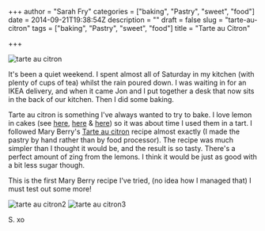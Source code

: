 +++
author = "Sarah Fry"
categories = ["baking", "Pastry", "sweet", "food"]
date = 2014-09-21T19:38:54Z
description = ""
draft = false
slug = "tarte-au-citron"
tags = ["baking", "Pastry", "sweet", "food"]
title = "Tarte au Citron"

+++


![tarte au citron](/content/images/2014/Sep/DSC_0311.JPG)

It's been a quiet weekend. I spent almost all of Saturday in my kitchen (with plenty of cups of tea) whilst the rain poured down. I was waiting in for an IKEA delivery, and when it came Jon and I put together a desk that now sits in the back of our kitchen. Then I did some baking.

Tarte au citron is something I've always wanted to try to bake. I love lemon in cakes (see [here](http://sweetaspi.co.uk/2013/07/04/iced-lemon-drizzle-cupcakes/), [here](http://sweetaspi.co.uk/2013/03/13/lemon-poppy-seed-cupcakes/) & [here](http://sweetaspi.co.uk/2012/06/29/lemon-drizzle-cake/)) so it was about time I used them in a tart. I followed Mary Berry's [Tarte au citron](http://www.bbc.co.uk/food/recipes/tarte_au_citron_94480) recipe almost exactly (I made the pastry by hand rather than by food processor). The recipe was much simpler than I thought it would be, and the result is so tasty. There's a perfect amount of zing from the lemons. I think it would be just as good with a bit less sugar though.

This is the first Mary Berry recipe I've tried, (no idea how I managed that) I must test out some more!

![tarte au citron2](/content/images/2014/Sep/DSC_0316.JPG)
![tarte au citron3](/content/images/2014/Sep/DSC_0329.JPG)

S. xo

